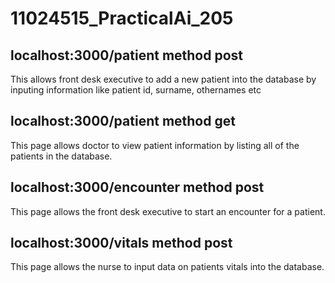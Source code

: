# 11024515_PracticalAi_205

## localhost:3000/patient method post
This allows front desk executive to add a  new patient into the database by inputing information like patient id, surname, othernames etc

## localhost:3000/patient method get
This page allows doctor to view patient information by listing all of the patients in the database.

## localhost:3000/encounter method post
This page allows the front desk executive to start an encounter for a patient.

## localhost:3000/vitals method post
This page allows the nurse to input data on patients vitals into the database.

